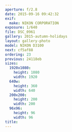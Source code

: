 ```yaml
---
aperture: f/2.8
date: 2015-09-16 09:42:32
exif:
  make: NIKON CORPORATION
exposure: 1/640
file: DSC_0961
gallery: 2015-autumn-holidays
layout: gallery-photo
model: NIKON D3100
next: cf5af88
ordering: 23
previous: 24118eb
sizes:
  1920x1080:
    height: 1080
    width: 1920
  640w:
    height: 360
    width: 640
  200x200:
    height: 200
    width: 200
  96x96:
    height: 96
    width: 96
title: 
---
```


